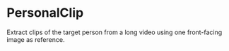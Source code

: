 # PersonalClip
Extract clips of the target person from a long video using one front-facing image as reference.
